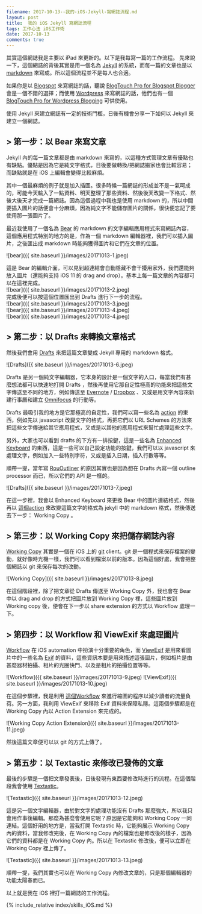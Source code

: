 ```yaml
---
filename: 2017-10-13--我的-iOS-Jekyll-寫網誌流程.md
layout: post
title:  我的 iOS Jekyll 寫網誌流程
tags: 工作心法 iOS工作術
date: 2017-10-13
comments: true
---
```


其實這個網誌我是主要以 iPad 來更新的。以下是我每寫一篇的工作流程。
先來說一下，這個網誌的背後其實是用一個名為 [Jekyll](https://jekyllrb.com/) 的系統，而每一篇的文章也是以 [markdown](https://daringfireball.net/projects/markdown) 來寫成。所以這個流程並不是每人也合適。

如果你是以 [Blogspot](https://www.blogger.com/) 來寫網誌的話，聽說 [BlogTouch Pro for Blogspot Blogger](https://itunes.apple.com/us/app/blogtouch-pro-for-blogspot-blogger/id583725471?mt=8) 會是一個不錯的選擇；而使用 [Wordpress](https://wordpress.com/) 來寫網誌的話，他們也有一個 [BlogTouch Pro for Wordpress Blogging](https://itunes.apple.com/us/app/blogtouch-pro-for-wordpress-blogging/id898784682?mt=8) 可供使用。

使用 Jekyll 來建立網誌有一定的技術門檻，日後有機會分享一下如何以 Jekyll 來建立一個網誌。

## > 第一步：以 Bear 來寫文章
Jekyll 內的每一篇文章都是由 markdown 來寫的，以這種方式管理文章有優點也有缺點。優點是因為它是純文字格式，日後要做轉換/把網誌搬家也會比較容易；而缺點就是在 iOS 上編輯會變得比較麻煩。

其中一個最麻煩的例子就是加入插圖。很多時候一篇網誌的形成並不是一氣呵成的，可能今天輸入了一點資料、明天整理了那些資料、然後後天改變一下格式、然後大後天才完成一篇網誌。因為這個過程中我也是使用 markdown 的，所以中間要插入圖片的話便會十分麻煩，因為純文字不能儲存圖片的關係，很快便忘記了要使用那一張圖片了。

最近我使用了一個名為 [Bear](https://itunes.apple.com/us/app/bear/id1016366447?mt=8) 的 markdown 的文字編輯應用程式來寫網誌內容，這個應用程式特別的地方的是，作為一個 markdown 編輯器裡，我們可以插入圖片，之後匯出成 markdown 時能夠獲得圖片和它們在文章的位置。

![bear]({{ site.baseurl }}/images/20171013-1.jpeg)

這是 Bear 的編輯介面，可以見到超連結會自動隱藏不會干擾用家外，我們還能夠放入圖片（還能夠支持 iOS 11 的 drag and drop）。基本上每一篇文章的內容都可以在這裡完成。  
![bear]({{ site.baseurl }}/images/20171013-2.jpeg)	
完成後便可以按這個位置匯出到 Drafts 進行下一步的流程。  
![bear]({{ site.baseurl }}/images/20171013-3.jpeg)  
![bear]({{ site.baseurl }}/images/20171013-4.jpeg)  
![bear]({{ site.baseurl }}/images/20171013-4.jpeg)  

## > 第二步：以 Drafts 來轉換文章格式
然後我們會用 [Drafts](http://agiletortoise.com/drafts/) 來把這篇文章變成 Jekyll 專用的 markdown 格式。

![Drafts]({{ site.baseurl }}/images/20171013-6.jpeg)

Drafts 是另一個純文字編輯器，它本身的設計是一個文字的入口，每當我們有甚麼想法都可以快速地打開 Drafts ，然後再使用它那自定性極高的功能來把這些文字傳送至不同的地方，例如傳送至 [Evernote](https://evernote.com/) / [Dropbox](https://www.dropbox.com/) 、又或是用文字內容來新建行事曆和建立 [Omnifocus](https://www.omnigroup.com/omnifocus)  的行動等。

Drafts 最吸引我的地方是它那極高的自定性，我們可以寫一些名為 [action](https://drafts4-actions.agiletortoise.com/) 的東西，例如先以 javascript 改變文字的格式，再把它們以 URL Schemes 的方法來把這些文字傳送給其它應用程式，又或是以其他的應用程式來幫忙處理這些文字。

另外，大家也可以看到 drafts 的下方有一排按鍵，這是一些名為 [Enhanced Keyboard](https://agiletortoise.zendesk.com/hc/en-us/articles/202865034-Using-the-Enhanced-Keyboard) 的東西，這是一些可以自己設定功能的按鍵，我們可以以 javascript 來處理文字，例如加入一些特別字符，又或是插入日期，插入行數等等。

順帶一提，當年寫 [RouOutliner](https://rououtliner.github.io/) 的原因其實也是因為想在 Drafts 內寫一個 outline processor 而已，所以它們的 API 是一樣的。

![Drafts]({{ site.baseurl }}/images/20171013-7.jpeg)

在這一步裡，我會以 Enhanced Keyboard 來更換 Bear 中的圖片連結格式，然後再以 [這個action](https://drafts4-actions.agiletortoise.com/a/2G2) 來改變這篇文字的格式為 jekyll 中的 markdown 格式，然後傳送去下一步： Working Copy 。

## > 第三步：以 Working Copy 來把儲存網誌內容
[Working Copy](https://workingcopyapp.com/) 其實是一個在 iOS 上的 [git](https://git-scm.com/) client。git 是一個程式來保存檔案的變動，就好像時光機一樣，我們可以看到檔案以前的版本。因為這個好處，我會把整個網誌以 git 來保存每次的改動。

![Working Copy]({{ site.baseurl }}/images/20171013-8.jpeg)

在這個階段裡，除了把文章從 Drafts 傳送至 Working Copy 外，我也會在 Bear 中以 drag and drop 的方式把圖片放到 Working Copy 裡，這些圖片放到 Working copy 後，便會在下一步以 share extension 的方式以 Workflow 處理一下。

## > 第四步：以 Workflow 和 ViewExif 來處理圖片
[Workflow](https://workflow.is/) 在 iOS automation 中扮演十分重要的角色，而 [ViewExif](https://itunes.apple.com/us/app/viewexif/id945320815?mt=8)  是用來看圖片中的一些名為 [Exif](https://en.wikipedia.org/wiki/Exif) 的資料，這些資訊本要是用來描述這張圖片，例如相片是由甚麼器材拍攝、相片的光圈快門、以及是相片的拍攝位置等等。

![Workflow]({{ site.baseurl }}/images/20171013-9.jpeg) 
![ViewExif]({{ site.baseurl }}/images/20171013-10.jpeg)  

在這個步驟裡，我是利用 [這個Workflow](https://workflow.is/workflows/7776bd773ebb4126b1b366aff4cd7280) 來進行縮圖的程序以減少讀者的流量負荷。另一方面，我利用 ViewExif 來移除 Exif 資料來保障私隱。這兩個步驟都是在 Working Copy 內以 Action Extension 來完成的。

![Working Copy Action Extension]({{ site.baseurl }}/images/20171013-11.jpeg)

然後這篇文章便可以以 git 的方式上傳了。

## > 第五步：以 Textastic 來修改已發佈的文章

最後的步驟是一個把文章發表後，日後發現有東西要修改時進行的流程。在這個階段我會使用 [Textastic](https://www.textasticapp.com)。

![Textastic]({{ site.baseurl }}/images/20171013-12.jpeg)

這是另一個文字編輯器，由於對文字的處理功能沒有 Drafts 那麼強大，所以我只會用作事後編輯。那麼為甚麼會使用它呢？原因是它能夠和 Working Copy 一同連結。這個好用的地方是，當我打開 Textastic 時，它能夠展示 Working Copy 內的資料，當我修改完後，在 Working Copy 內的檔案也是修改後的樣子，因為它們的資料都是在 Working Copy 內。所以在 Textastic 修改後，便可以立即在 Working Copy 裡上傳了。

![Textastic]({{ site.baseurl }}/images/20171013-13.jpeg)

順帶一提，我們其實也可以在 Working Copy 內修改文章的，只是那個編輯器的功能太陽春而已。

以上就是我在 iOS 裡打一篇網誌的工作流程。

{% include_relative index/skills_iOS.md %}
